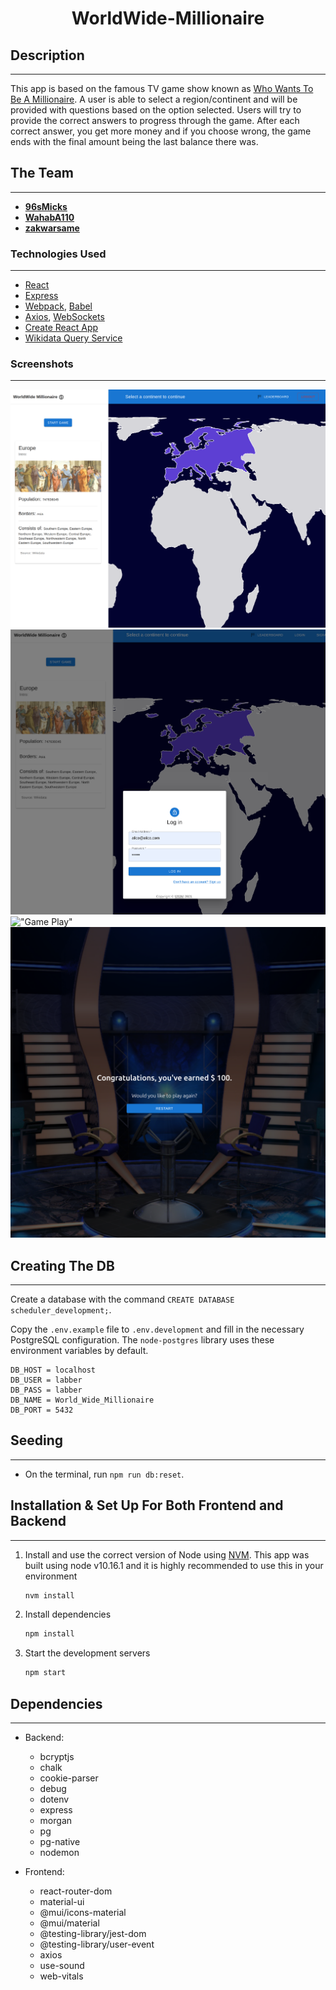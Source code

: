 <h1 align="center">
  WorldWide-Millionaire
</h1>

## Description
---


This app is based on the famous TV game show known as [Who Wants To Be A Millionaire](https://en.wikipedia.org/wiki/Who_Wants_to_Be_a_Millionaire_(American_game_show)). A user is able to select a region/continent and will be provided with questions based on the option selected. Users will try to provide the correct answers to progress through the game. After each correct answer, you get more money and if you choose wrong, the game ends with the final amount being the last balance there was.

## The Team
---


- **[96sMicks](https://github.com/96sMicks)**
- **[WahabA110](https://github.com/WahabA110)**
- **[zakwarsame](https://github.com/zakwarsame)**

### Technologies Used
---

- [React](https://reactjs.org/)
- [Express](https://expressjs.com/)
- [Webpack](https://webpack.js.org/), [Babel](https://babeljs.io/)
- [Axios](https://github.com/axios/axios), [WebSockets](https://developer.mozilla.org/en-US/docs/Web/API/WebSockets_API)
- [Create React App](https://facebook.github.io/create-react-app/)
- [Wikidata Query Service](https://query.wikidata.org/)

### Screenshots

---

!["Home Page"](https://github.com/96sMicks/WorldWide-Millionaire/blob/main/screenshots/home.png)
!["Login"](https://github.com/96sMicks/WorldWide-Millionaire/blob/main/screenshots/login.png)
!["Game Play"](https://github.com/96sMicks/WorldWide-Millionaire/blob/main/screenshots/game_play.png)
!["Final"](https://github.com/96sMicks/WorldWide-Millionaire/blob/main/screenshots/final.png)

## Creating The DB
---


Create a database with the command `CREATE DATABASE scheduler_development;`.

Copy the `.env.example` file to `.env.development` and fill in the necessary PostgreSQL configuration. The `node-postgres` library uses these environment variables by default.

```
DB_HOST = localhost
DB_USER = labber
DB_PASS = labber
DB_NAME = World_Wide_Millionaire 
DB_PORT = 5432
```

## Seeding
---


- On the terminal, run `npm run db:reset`.

## Installation & Set Up For Both Frontend and Backend
---


1. Install and use the correct version of Node using [NVM](https://github.com/nvm-sh/nvm). This app was built using node v10.16.1 and it is highly recommended to use this in your environment

   ```sh
   nvm install
   ```

1. Install dependencies

   ```sh
   npm install
   ```

1. Start the development servers

   ```sh
   npm start
   ```

## Dependencies
---


- Backend:
    - bcryptjs
    - chalk
    - cookie-parser
    - debug
    - dotenv
    - express
    - morgan
    - pg
    - pg-native
    - nodemon

- Frontend:
    - react-router-dom
    - material-ui
    - @mui/icons-material
    - @mui/material
    - @testing-library/jest-dom
    - @testing-library/user-event
    - axios
    - use-sound
    - web-vitals